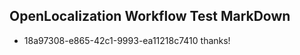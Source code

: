 ## OpenLocalization Workflow Test MarkDown
* 18a97308-e865-42c1-9993-ea11218c7410 thanks!

<!--HONumber=Aug16_HO3-->


